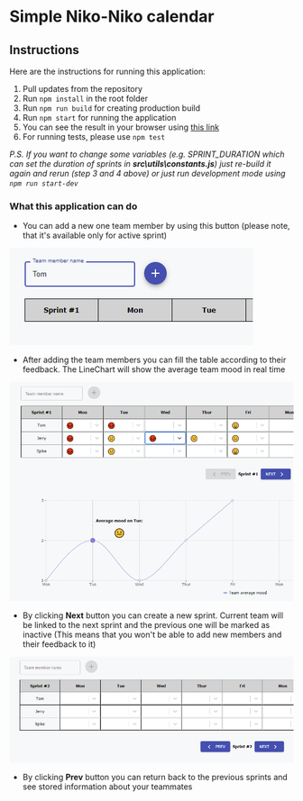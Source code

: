 # Simple Niko-Niko calendar

## Instructions

Here are the instructions for running this application:

1. Pull updates from the repository
2. Run `npm install` in the root folder
3. Run `npm run build` for creating production build
4. Run `npm start` for running the application
5. You can see the result in your browser using [this link](http://localhost:5000)
6. For running tests, please use `npm test`

_P.S. If you want to change some variables (e.g. SPRINT_DURATION which can set the duration of sprints in **src\utils\constants.js**) just re-build it again and rerun (step 3 and 4 above) or just run development mode using `npm run start-dev`_

### What this application can do
* You can add a new one team member by using this button (please note, that it's available only for active sprint)

![](./public/add_new_team_member.png)

* After adding the team members you can fill the table according to their feedback. The LineChart will show the average team mood in real time

![](./public/set_up_mood.png)

* By clicking **Next** button you can create a new sprint. Current team will be linked to the next sprint and the previous one will be marked as inactive (This means that you won't be able to add new members and their feedback to it)

![](./public/new_sprint.png)

* By clicking **Prev** button you can return back to the previous sprints and see stored information about your teammates
